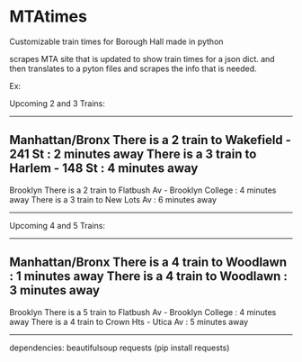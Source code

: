 # MTAtimes
Customizable train times for Borough Hall made in python

scrapes MTA site that is updated to show train times for a json dict. and then translates to a pyton files and scrapes the info that is needed.

Ex:

Upcoming 2 and 3 Trains:
_______________
Manhattan/Bronx
There is a 2 train to Wakefield - 241 St : 2 minutes away
There is a 3 train to Harlem - 148 St : 4 minutes away
---------
Brooklyn
There is a 2 train to Flatbush Av - Brooklyn College : 4 minutes away
There is a 3 train to New Lots Av : 6 minutes away
_______________
Upcoming 4 and 5 Trains:
_______________
Manhattan/Bronx
There is a 4 train to Woodlawn : 1 minutes away
There is a 4 train to Woodlawn : 3 minutes away
---------
Brooklyn
There is a 5 train to Flatbush Av - Brooklyn College : 4 minutes away
There is a 4 train to Crown Hts - Utica Av : 5 minutes away

------------------------------------------------------------------------

dependencies:
beautifulsoup
requests (pip install requests)

